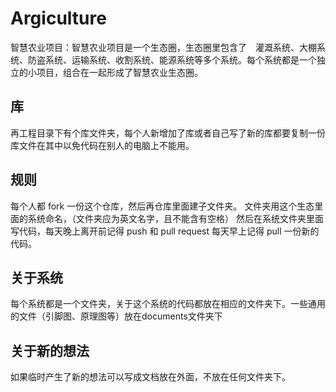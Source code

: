 # Argiculture

智慧农业项目：智慧农业项目是一个生态圈，生态圈里包含了　灌溉系统、大棚系统、防盗系统、运输系统、收割系统、能源系统等多个系统。每个系统都是一个独立的小项目，组合在一起形成了智慧农业生态圈。

## 库

再工程目录下有个库文件夹，每个人新增加了库或者自己写了新的库都要复制一份库文件在其中以免代码在别人的电脑上不能用。

## 规则

每个人都 fork 一份这个仓库，然后再仓库里面建子文件夹。 文件夹用这个生态里面的系统命名，（文件夹应为英文名字，且不能含有空格） 然后在系统文件夹里面写代码，每天晚上离开前记得 push 和 pull request 每天早上记得 pull 一份新的代码。

## 关于系统

每个系统都是一个文件夹，关于这个系统的代码都放在相应的文件夹下。一些通用的文件（引脚图、原理图等）放在documents文件夹下

## 关于新的想法

如果临时产生了新的想法可以写成文档放在外面，不放在任何文件夹下。

